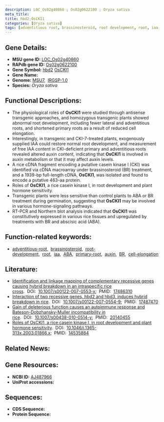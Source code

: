 ```yaml
---
description: LOC_Os02g40860 ; Os02g0622100 ; Oryza sativa
meta_title:
title: hbd2;OsCKI1
categories: [Oryza sativa]
tags: [adventitious root, brassinosteroid, root development, root, iaa,  ABA , primary root, auxin,  BR , cell elongation]
---
```


## Gene Details:
- **MSU gene ID:** [LOC_Os02g40860](http://rice.uga.edu/cgi-bin/ORF_infopage.cgi?orf=LOC_Os02g40860)  
- **RAPdb gene ID:** [Os02g0622100](https://rapdb.dna.affrc.go.jp/locus/?name=Os02g0622100)  
- **Gene Symbol:** <u>hbd2</u>&nbsp;<u>OsCKI1</u>
- **Gene Name:**
- **Genome:**  [MSU7](http://rice.uga.edu/),&nbsp;&nbsp;[IRGSP-1.0](https://rapdb.dna.affrc.go.jp/download/irgsp1.html)
- **Species:** *Oryza sativa*

## Functional Descriptions:
   - The physiological roles of **OsCKI1** were studied through antisense transgenic approaches, and homozygous transgenic plants showed abnormal root development, including fewer lateral and adventitious roots, and shortened primary roots as a result of reduced cell elongation.
   - Interestingly, in transgenic and CKI-7-treated plants, exogenously supplied IAA could restore normal root development, and measurement of free IAA content in CKI-deficient primary and adventitious roots revealed altered auxin content, indicating that **OsCKI1** is involved in auxin metabolism or that it may affect auxin levels.
   - A rice cDNA fragment encoding a putative casein kinase I (CKI) was identified via cDNA macroarray under brassinosteroid (BR) treatment, and a 1939-bp full-length cDNA, **OsCKI1**, was isolated and found to encode a putative 463-aa protein.
   - Roles of **OsCKI1**, a rice casein kinase I, in root development and plant hormone sensitivity.
   - Transgenic plants were less sensitive than control plants to ABA or BR treatment during germination, suggesting that **OsCKI1** may be involved in various hormone-signaling pathways.
   - RT-PCR and Northern blot analysis indicated that **OsCKI1** was constitutively expressed in various rice tissues and upregulated by treatments with BR and abscisic acid (ABA).

## Function-related keywords:
   - [adventitious-root](/tags/adventitious-root/),&nbsp;&nbsp;[brassinosteroid](/tags/brassinosteroid/),&nbsp;&nbsp;[root-development](/tags/root-development/),&nbsp;&nbsp;[root](/tags/root/),&nbsp;&nbsp;[iaa](/tags/iaa/),&nbsp;&nbsp;[ABA](/tags/ABA/),&nbsp;&nbsp;[primary-root](/tags/primary-root/),&nbsp;&nbsp;[auxin](/tags/auxin/),&nbsp;&nbsp;[BR](/tags/BR/),&nbsp;&nbsp;[cell-elongation](/tags/cell-elongation/)

## Literature:
   - [Identification and linkage mapping of complementary recessive genes causing hybrid breakdown in an intraspecific rice cross](https://www.doi.org/10.1007/s00122-007-0553-x).&nbsp;&nbsp;DOI:&nbsp;&nbsp;[10.1007/s00122-007-0553-x](https://www.doi.org/10.1007/s00122-007-0553-x);&nbsp;&nbsp;PMID:&nbsp;&nbsp;[17486310](https://pubmed.ncbi.nlm.nih.gov/17486310/)
   - [Interaction of two recessive genes, hbd2 and hbd3, induces hybrid breakdown in rice](https://www.doi.org/10.1007/s00122-007-0554-9).&nbsp;&nbsp;DOI:&nbsp;&nbsp;[10.1007/s00122-007-0554-9](https://www.doi.org/10.1007/s00122-007-0554-9);&nbsp;&nbsp;PMID:&nbsp;&nbsp;[17487470](https://pubmed.ncbi.nlm.nih.gov/17487470/)
   - [Gain of deleterious function causes an autoimmune response and Bateson-Dobzhansky-Muller incompatibility in rice](https://www.doi.org/10.1007/s00438-010-0514-y).&nbsp;&nbsp;DOI:&nbsp;&nbsp;[10.1007/s00438-010-0514-y](https://www.doi.org/10.1007/s00438-010-0514-y);&nbsp;&nbsp;PMID:&nbsp;&nbsp;[20140455](https://pubmed.ncbi.nlm.nih.gov/20140455/)
   - [Roles of OsCKI1, a rice casein kinase I, in root development and plant hormone sensitivity](https://www.doi.org/10.1046/j.1365-313x.2003.01866.x).&nbsp;&nbsp;DOI:&nbsp;&nbsp;[10.1046/j.1365-313x.2003.01866.x](https://www.doi.org/10.1046/j.1365-313x.2003.01866.x);&nbsp;&nbsp;PMID:&nbsp;&nbsp;[14535884](https://pubmed.ncbi.nlm.nih.gov/14535884/)

## Related News:

## Gene Resources:
- **NCBI ID:**  [AJ487966](http://www.ncbi.nlm.nih.gov/nuccore/AJ487966)
- **UniProt accessions:** [](https://www.uniprot.org/uniprotkb//entry)

## Sequences:
- **CDS Sequence:**
- **Protein Sequence:**

